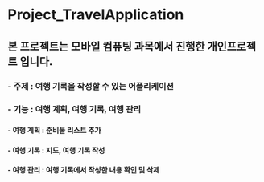 # Project_TravelApplication

## 본 프로젝트는 모바일 컴퓨팅 과목에서 진행한 개인프로젝트 입니다.
### - 주제 : 여행 기록을 작성할 수 있는 어플리케이션
### - 기능 : 여행 계획, 여행 기록, 여행 관리
#### - 여행 계획 : 준비물 리스트 추가
#### - 여행 기록 : 지도, 여행 기록 작성
#### - 여행 관리 : 여행 기록에서 작성한 내용 확인 및 삭제